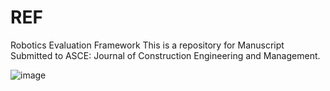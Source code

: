 # REF
Robotics Evaluation Framework
This is a repository for Manuscript Submitted to ASCE: Journal of Construction Engineering and Management.

![image](https://user-images.githubusercontent.com/46803259/135549638-acdebe4a-b1d7-48d0-99ce-4509c2a33a34.png)
